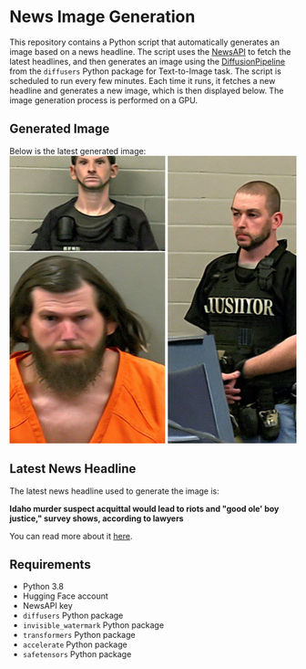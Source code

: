 # News Image Generation
This repository contains a Python script that automatically generates an image based on a news headline. The script uses the [NewsAPI](https://newsapi.org/) to fetch the latest headlines, and then generates an image using the [DiffusionPipeline](https://github.com/huggingface/diffusers) from the `diffusers` Python package for Text-to-Image task.
The script is scheduled to run every few minutes. Each time it runs, it fetches a new headline and generates a new image, which is then displayed below. The image generation process is performed on a GPU.

## Generated Image
Below is the latest generated image:
![Generated Image](image.png)

## Latest News Headline
The latest news headline used to generate the image is:

**Idaho murder suspect acquittal would lead to riots and "good ole' boy justice," survey shows, according to lawyers**

You can read more about it [here](https://news.google.com/rss/articles/CBMipAFBVV95cUxNUzB2TnRVWk1RR3JUMzl4clRhVktDV2d4bFFDckhkeDZHNGVnRU1COHJ6QWFjNm1KbmpiTVNmWmh4SU5GWVd0SXhqVmFsTU15U21kbDdkZ0p0c2NBQXdqd196VUxiNmM4TUdWWXFrQzdmOS04YUduUkdEaEdWLXV2VjJSZlAxZVM2c2xxNFdXMUJrYVA5djdUSW9GTkJYcFZ0cmViUNIBqgFBVV95cUxNNnNoM1RLOTFLcUM1cFVrMEFVUmZNdjRmSVdTdjlOQ3BMS0FnWjZjNzdrR2VpaGg4UW9IdnhRaU1CaGlpM1Z3eGZiUUM4M0pMbXV1UG9uVW9wYWRTSWlRcXpzR3otTG5VMjFPR09zakpwd3F5N0FNTmV4SFROWVBITDhsbWJQR2FMLTBRVzRKYW13MjN4eU53cENraTJ4SDJCb1B1UnI2OTRjUQ?oc=5).

## Requirements
- Python 3.8
- Hugging Face account
- NewsAPI key
- `diffusers` Python package
- `invisible_watermark` Python package
- `transformers` Python package
- `accelerate` Python package
- `safetensors` Python package
